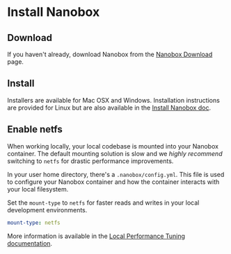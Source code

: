 # Install Nanobox

## Download
If you haven't already, download Nanobox from the [Nanobox Download](https://nanobox.io/download/) page.

## Install
Installers are available for Mac OSX and Windows. Installation instructions are provided for Linux but are also available in the [Install Nanobox doc](https://docs.nanobox.io/getting-started/install-nanobox/).

## Enable netfs
When working locally, your local codebase is mounted into your Nanobox container. The default mounting solution is slow and we *highly recommend* switching to `netfs` for drastic performance improvements.

In your user home directory, there's a `.nanobox/config.yml`. This file is used to configure your Nanobox container and how the container interacts with your local filesystem.

Set the `mount-type` to `netfs` for faster reads and writes in your local development environments.

```yaml
mount-type: netfs
```

More information is available in the [Local Performance Tuning documentation](https://docs.nanobox.io/local-dev/local-config/local-performance/).
